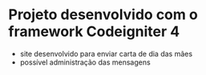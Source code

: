 # Projeto desenvolvido com o framework Codeigniter 4 

- site desenvolvido para enviar carta de dia das mães
- possível administração das mensagens
